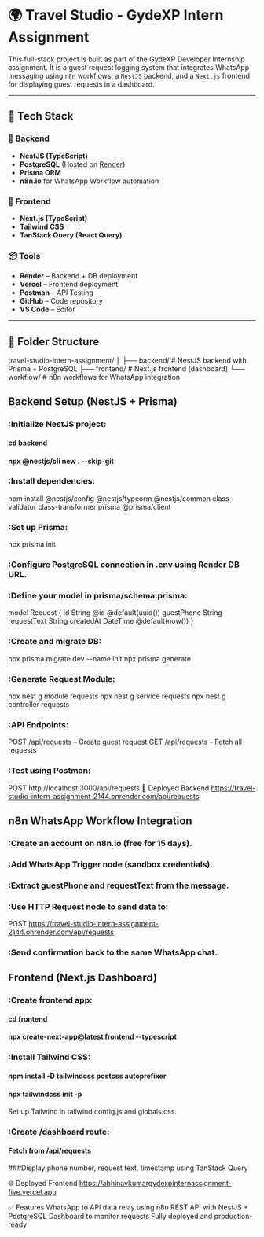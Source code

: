 # 🌍 Travel Studio - GydeXP Intern Assignment

This full-stack project is built as part of the GydeXP Developer Internship assignment. It is a guest request logging system that integrates WhatsApp messaging using `n8n` workflows, a `NestJS` backend, and a `Next.js` frontend for displaying guest requests in a dashboard.

---

## 🚀 Tech Stack

### 🔧 Backend
- **NestJS (TypeScript)**
- **PostgreSQL** (Hosted on [Render](https://render.com))
- **Prisma ORM**
- **n8n.io** for WhatsApp Workflow automation

### 🎨 Frontend
- **Next.js (TypeScript)**
- **Tailwind CSS**
- **TanStack Query (React Query)**

### 📦 Tools
- **Render** – Backend + DB deployment
- **Vercel** – Frontend deployment
- **Postman** – API Testing
- **GitHub** – Code repository
- **VS Code** – Editor

---

## 📁 Folder Structure


travel-studio-intern-assignment/
│
├── backend/         # NestJS backend with Prisma + PostgreSQL
├── frontend/        # Next.js frontend (dashboard)
└── workflow/        # n8n workflows for WhatsApp integration
## Backend Setup (NestJS + Prisma)
### :Initialize NestJS project:
  #### cd backend
#### npx @nestjs/cli new . --skip-git
### :Install dependencies:
npm install @nestjs/config @nestjs/typeorm @nestjs/common class-validator class-transformer prisma @prisma/client
### :Set up Prisma:
npx prisma init
### :Configure PostgreSQL connection in .env using Render DB URL.
### :Define your model in prisma/schema.prisma:
model Request {
  id          String   @id @default(uuid())
  guestPhone  String
  requestText String
  createdAt   DateTime @default(now())
}
### :Create and migrate DB:
npx prisma migrate dev --name init
npx prisma generate
### :Generate Request Module:
npx nest g module requests
npx nest g service requests
npx nest g controller requests
### :API Endpoints:
POST /api/requests – Create guest request
GET /api/requests – Fetch all requests
### :Test using Postman:
POST http://localhost:3000/api/requests
🔗 Deployed Backend
https://travel-studio-intern-assignment-2144.onrender.com/api/requests

 
## n8n WhatsApp Workflow Integration
### :Create an account on n8n.io (free for 15 days).
### :Add WhatsApp Trigger node (sandbox credentials).
### :Extract guestPhone and requestText from the message.
### :Use HTTP Request node to send data to:
POST https://travel-studio-intern-assignment-2144.onrender.com/api/requests
### :Send confirmation back to the same WhatsApp chat.

 
## Frontend (Next.js Dashboard)
### :Create frontend app:
#### cd frontend
#### npx create-next-app@latest frontend --typescript
### :Install Tailwind CSS:
#### npm install -D tailwindcss postcss autoprefixer
#### npx tailwindcss init -p
Set up Tailwind in tailwind.config.js and globals.css.

### :Create /dashboard route:
#### Fetch from /api/requests
###Display phone number, request text, timestamp using TanStack Query

🌐 Deployed Frontend
https://abhinavkumargydexpinternassignment-five.vercel.app

✅ Features
WhatsApp to API data relay using n8n
REST API with NestJS + PostgreSQL
Dashboard to monitor requests
Fully deployed and production-ready


